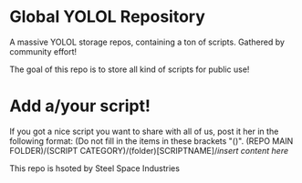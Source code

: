 # Global YOLOL Repository
A massive YOLOL storage repos, containing a ton of scripts. Gathered by community effort!

The goal of this repo is to store all kind of scripts for public use! 

# Add a/your script!
If you got a nice script you want to share with all of us, post it her in the following format:
(Do not fill in the items in these brackets "()".
(REPO MAIN FOLDER)/(SCRIPT CATEGORY)/(folder)[SCRIPTNAME]/*insert content here*


This repo is hsoted by Steel Space Industries
